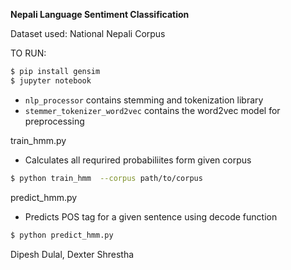 **Nepali Language Sentiment Classification**  

  Dataset used: National Nepali Corpus

TO RUN:
```sh
$ pip install gensim
$ jupyter notebook
```

- `nlp_processor` contains stemming and tokenization library
- `stemmer_tokenizer_word2vec` contains the word2vec model for preprocessing

train_hmm.py 
- Calculates all requrired probabiliites form given corpus
```sh
$ python train_hmm  --corpus path/to/corpus
```

predict_hmm.py
- Predicts POS tag for a given sentence using decode function

```sh
$ python predict_hmm.py 
```

Dipesh Dulal, Dexter Shrestha
